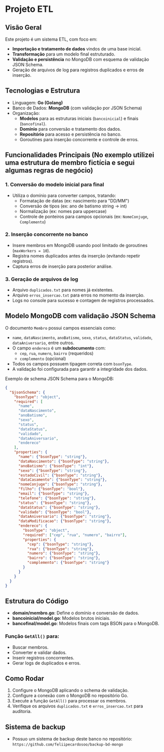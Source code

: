 # Projeto ETL 

## Visão Geral

Este projeto é um sistema ETL, com foco em:

- **Importação e tratamento de dados** vindos de uma base inicial.
- **Transformação** para um modelo final estruturado.
- **Validação e persistência** no MongoDB com esquema de validação JSON Schema.
- Geração de arquivos de log para registros duplicados e erros de inserção.

## Tecnologias e Estrutura

- Linguagem: **Go (Golang)**
- Banco de Dados: **MongoDB** (com validação por JSON Schema)
- Organização:  
  - **Modelos** para as estruturas iniciais (`bancoinicial`) e finais (`bancofinal`).
  - **Domínio** para conversão e tratamento dos dados.
  - **Repositório** para acesso e persistência no banco.
  - Goroutines para inserção concorrente e controle de erros.

## Funcionalidades Principais (No exemplo utilizei uma estrutura de membro fictícia e segui algumas regras de negócio)

### 1. Conversão do modelo inicial para final

- Utiliza o domínio para converter campos, tratando:
  - Formatação de datas (ex: nascimento para "DD/MM")
  - Conversão de tipos (ex: ano de batismo string → int)
  - Normalização (ex: nomes para uppercase)
  - Controle de ponteiros para campos opcionais (ex: `NomeConjuge`, `Complemento`)

### 2. Inserção concorrente no banco

- Insere membros em MongoDB usando pool limitado de goroutines (`maxWorkers = 10`).
- Registra nomes duplicados antes da inserção (evitando repetir registros).
- Captura erros de inserção para posterior análise.

### 3. Geração de arquivos de log

- Arquivo `duplicados.txt` para nomes já existentes.
- Arquivo `erros_insercao.txt` para erros no momento da inserção.
- Logs no console para sucesso e contagem de registros processados.

## Modelo MongoDB com validação JSON Schema

O documento `Membro` possui campos essenciais como:

- `name`, `dataNascimento`, `anoBatismo`, `sexo`, `status`, `dataStatus`, `validado`, `dataAniversario`, entre outros.
- O campo `endereco` é um **subdocumento** com:
  - `cep`, `rua`, `numero`, `bairro` (requeridos)
  - `complemento` (opcional)
- Todos os campos possuem tipagem correta com `bsonType`.
- A validação foi configurada para garantir a integridade dos dados.

Exemplo de schema JSON Schema para o MongoDB:

```json
{
  "$jsonSchema": {
    "bsonType": "object",
    "required": [
      "name",
      "dataNascimento",
      "anoBatismo",
      "sexo",
      "status",
      "dataStatus",
      "validado",
      "dataAniversario",
      "endereco"
    ],
    "properties": {
      "name": {"bsonType": "string"},
      "dataNascimento": {"bsonType": "string"},
      "anoBatismo": {"bsonType": "int"},
      "sexo": {"bsonType": "string"},
      "estadoCivil": {"bsonType": "string"},
      "dataCasamento": {"bsonType": "string"},
      "nomeConjuge": {"bsonType": "string"},
      "filho": {"bsonType": "bool"},
      "email": {"bsonType": "string"},
      "telefone": {"bsonType": "string"},
      "status": {"bsonType": "string"},
      "dataStatus": {"bsonType": "string"},
      "validado": {"bsonType": "bool"},
      "dataAniversario": {"bsonType": "string"},
      "dataModificacao": {"bsonType": "string"},
      "endereco": {
        "bsonType": "object",
        "required": ["cep", "rua", "numero", "bairro"],
        "properties": {
          "cep": {"bsonType": "string"},
          "rua": {"bsonType": "string"},
          "numero": {"bsonType": "string"},
          "bairro": {"bsonType": "string"},
          "complemento": {"bsonType": "string"}
        }
      }
    }
  }
}
```

## Estrutura do Código

- **domain/membro.go**: Define o domínio e conversão de dados.
- **bancoinicial/model.go**: Modelos brutos iniciais.
- **bancofinal/model.go**: Modelos finais com tags BSON para o MongoDB.

### Função `GetAll()` para:
- Buscar membros.
- Converter e validar dados.
- Inserir registros concorrentes.
- Gerar logs de duplicados e erros.

## Como Rodar

1. Configure o MongoDB aplicando o schema de validação.
2. Configure a conexão com o MongoDB no repositório Go.
3. Execute a função `GetAll()` para processar os membros.
4. Verifique os arquivos `duplicados.txt` e `erros_insercao.txt` para auditoria.

## Sistema de backup
- Possuo um sistema de backup deste banco no repositório: `https://github.com/feliipecardosoo/backup-bd-mongo`
